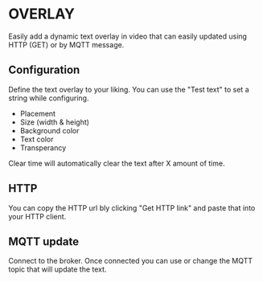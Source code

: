 # OVERLAY

Easily add a dynamic text overlay in video that can easily updated using HTTP (GET) or by MQTT message.

## Configuration

Define the text overlay to your liking.  You can use the "Test text" to set a string while configuring.
* Placement
* Size (width & height)
* Background color
* Text color
* Transperancy

Clear time will automatically clear the text after X amount of time.

## HTTP

You can copy the HTTP url bly clicking "Get HTTP link" and paste that into your HTTP client.

## MQTT update

Connect to the broker.  Once connected you can use or change the MQTT topic that will update the text.



